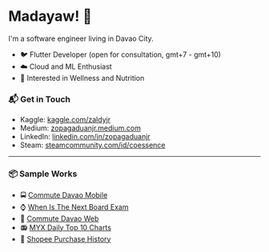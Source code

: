 # Madayaw! 👋

I'm a software engineer living in Davao City.

- 🐦 Flutter Developer (open for consultation, gmt+7 - gmt+10)
- ☁️ Cloud and ML Enthusiast
- 🍗 Interested in Wellness and Nutrition

### 📬 Get in Touch

- Kaggle: [kaggle.com/zaldyjr][kaggle]
- Medium: [zopagaduanjr.medium.com][medium]
- LinkedIn: [linkedin.com/in/zopagaduanjr][linkedin]
- Steam: [steamcommunity.com/id/coessence][steam]

---

### 📦 Sample Works

- 🚍 [Commute Davao Mobile][commute-mob]
- ⌚ [When Is The Next Board Exam][witnbe]
- 🚌 [Commute Davao Web][commute-web]
- 📻 [MYX Daily Top 10 Charts][myxarchive]
- 🛒 [Shopee Purchase History][sh]

[kaggle]: https://www.kaggle.com/zaldyjr
[medium]: https://zopagaduanjr.medium.com/
[linkedin]: https://www.linkedin.com/in/zopagaduanjr/
[steam]: https://steamcommunity.com/id/coessence/
[commute-mob]: https://play.google.com/store/apps/details?id=zalboi.commute_davao&gl=US
[commute-web]: https://commutedavao.com/
[witnbe]: https://whenisthenextboardexam.com/
[myxarchive]: http://myxarchive.zaldyjr.com
[sh]: https://chromewebstore.google.com/detail/shopee-purchase-history/hjngblgllbemaipfmclpiepemddbdioh
